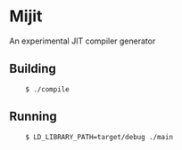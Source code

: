 Mijit
=====

An experimental JIT compiler generator

Building
--------

```
    $ ./compile
```

Running
-------

```
    $ LD_LIBRARY_PATH=target/debug ./main
```
